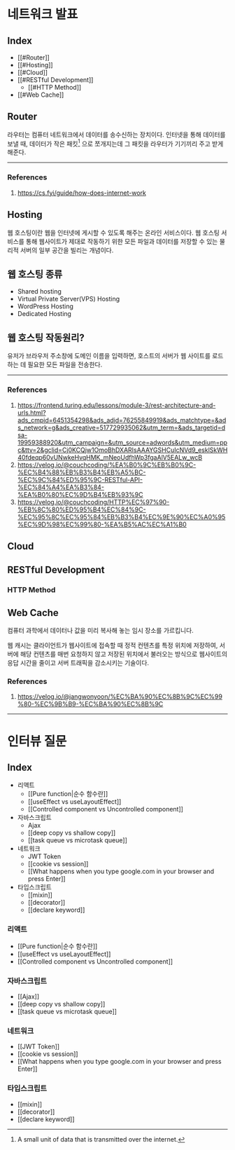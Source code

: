 # 네트워크 발표
## Index
- [[#Router]]
- [[#Hosting]]
- [[#Cloud]]
- [[#RESTful Development]]
	- [[#HTTP Method]]
- [[#Web Cache]]
## Router
 라우터는 컴퓨터 네트워크에서 데이터를 송수신하는 장치이다. 인터넷을 통해 데이터를 보낼 때, 데이터가 작은 패킷[^1] 으로 쪼개지는데 그 패킷을 라우터가 기기끼리 주고 받게 해준다. 
 
---
### References
1. https://cs.fyi/guide/how-does-internet-work
## Hosting
웹 호스팅이란 웹을 인터넷에 게시할 수 있도록 해주는 온라인 서비스이다. 웹 호스팅 서비스를 통해 웹사이트가 제대로 작동하기 위한 모든 파일과 데이터를 저장할 수 있는 물리적 서버의 일부 공간을 빌리는 개념이다.
## 웹 호스팅 종류
- Shared hosting
- Virtual Private Server(VPS) Hosting
- WordPress Hosting
- Dedicated Hosting
## 웹 호스팅 작동원리?
유저가 브라우저 주소창에 도메인 이름을 입력하면, 호스트의 서버가 웹 사이트를 로드하는 데 필요한 모든 파일을 전송한다.

---
### References
1. https://frontend.turing.edu/lessons/module-3/rest-architecture-and-urls.html?ads_cmpid=6451354298&ads_adid=76255849919&ads_matchtype=&ads_network=g&ads_creative=517729935062&utm_term=&ads_targetid=dsa-19959388920&utm_campaign=&utm_source=adwords&utm_medium=ppc&ttv=2&gclid=Cj0KCQjw1OmoBhDXARIsAAAYGSHCuIcNVd9_esklSkWH40fdeqp60vUNwkeHvqHMK_mNeoUdfhWp3fgaAlV5EALw_wcB
2. https://velog.io/@couchcoding/%EA%B0%9C%EB%B0%9C-%EC%B4%88%EB%B3%B4%EB%A5%BC-%EC%9C%84%ED%95%9C-RESTful-API-%EC%84%A4%EA%B3%84-%EA%B0%80%EC%9D%B4%EB%93%9C
3. https://velog.io/@couchcoding/HTTP%EC%97%90-%EB%8C%80%ED%95%B4%EC%84%9C-%EC%95%8C%EC%95%84%EB%B3%B4%EC%9E%90%EC%A0%95%EC%9D%98%EC%99%80-%EA%B5%AC%EC%A1%B0
## Cloud
## RESTful Development
### HTTP Method
## Web Cache
컴퓨터 과학에서 데이터나 값을 미리 복사해 놓는 임시 장소를 가르킵니다.

웹 캐시는 클라이언트가 웹사이트에 접속할 때 정적 컨텐츠를 특정 위치에 저장하여, 서버에 해당 컨텐츠를 매번 요청하지 않고 저장된 위치에서 불러오는 방식으로 웹사이트의 응답 시간을 줄이고 서버 트래픽을 감소시키는 기술이다.
### References
1. https://velog.io/@jangwonyoon/%EC%BA%90%EC%8B%9C%EC%99%80-%EC%9B%B9-%EC%BA%90%EC%8B%9C
---

[^1]: A small unit of data that is transmitted over the internet.
# 인터뷰 질문
## Index
- 리액트
	- [[Pure function|순수 함수란]]
	- [[useEffect vs useLayoutEffect]]
	- [[Controlled component vs Uncontrolled component]]
- 자바스크립트
	- Ajax
	- [[deep copy vs shallow copy]]
	- [[task queue vs microtask queue]]
- 네트워크
	- JWT Token
	- [[cookie vs session]]
	- [[What happens when you type google.com in your browser and press Enter]]
- 타입스크립트 
	- [[mixin]]
	- [[decorator]]
	- [[declare keyword]]
### 리액트
- [[Pure function|순수 함수란]]
- [[useEffect vs useLayoutEffect]]
- [[Controlled component vs Uncontrolled component]]

### 자바스크립트
- [[Ajax]]
- [[deep copy vs shallow copy]]
- [[task queue vs microtask queue]]

### 네트워크
- [[JWT Token]]
- [[cookie vs session]]
- [[What happens when you type google.com in your browser and press Enter]]

### 타입스크립트
- [[mixin]]
- [[decorator]]
- [[declare keyword]]